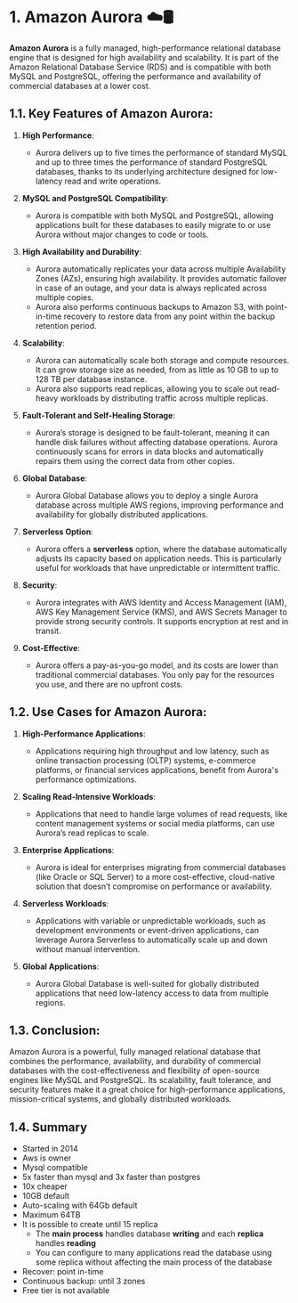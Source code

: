 # 1. Amazon Aurora ☁️🛢️

**Amazon Aurora** is a fully managed, high-performance relational database engine that is designed for high availability and scalability. It is part of the Amazon Relational Database Service (RDS) and is compatible with both MySQL and PostgreSQL, offering the performance and availability of commercial databases at a lower cost.

## 1.1. Key Features of Amazon Aurora:

1. **High Performance**:
   - Aurora delivers up to five times the performance of standard MySQL and up to three times the performance of standard PostgreSQL databases, thanks to its underlying architecture designed for low-latency read and write operations.
   
2. **MySQL and PostgreSQL Compatibility**:
   - Aurora is compatible with both MySQL and PostgreSQL, allowing applications built for these databases to easily migrate to or use Aurora without major changes to code or tools.

3. **High Availability and Durability**:
   - Aurora automatically replicates your data across multiple Availability Zones (AZs), ensuring high availability. It provides automatic failover in case of an outage, and your data is always replicated across multiple copies.
   - Aurora also performs continuous backups to Amazon S3, with point-in-time recovery to restore data from any point within the backup retention period.

4. **Scalability**:
   - Aurora can automatically scale both storage and compute resources. It can grow storage size as needed, from as little as 10 GB to up to 128 TB per database instance.
   - Aurora also supports read replicas, allowing you to scale out read-heavy workloads by distributing traffic across multiple replicas.

5. **Fault-Tolerant and Self-Healing Storage**:
   - Aurora’s storage is designed to be fault-tolerant, meaning it can handle disk failures without affecting database operations. Aurora continuously scans for errors in data blocks and automatically repairs them using the correct data from other copies.

6. **Global Database**:
   - Aurora Global Database allows you to deploy a single Aurora database across multiple AWS regions, improving performance and availability for globally distributed applications.

7. **Serverless Option**:
   - Aurora offers a **serverless** option, where the database automatically adjusts its capacity based on application needs. This is particularly useful for workloads that have unpredictable or intermittent traffic.

8. **Security**:
   - Aurora integrates with AWS Identity and Access Management (IAM), AWS Key Management Service (KMS), and AWS Secrets Manager to provide strong security controls. It supports encryption at rest and in transit.

9. **Cost-Effective**:
   - Aurora offers a pay-as-you-go model, and its costs are lower than traditional commercial databases. You only pay for the resources you use, and there are no upfront costs.

## 1.2. Use Cases for Amazon Aurora:

1. **High-Performance Applications**:
   - Applications requiring high throughput and low latency, such as online transaction processing (OLTP) systems, e-commerce platforms, or financial services applications, benefit from Aurora's performance optimizations.

2. **Scaling Read-Intensive Workloads**:
   - Applications that need to handle large volumes of read requests, like content management systems or social media platforms, can use Aurora’s read replicas to scale.

3. **Enterprise Applications**:
   - Aurora is ideal for enterprises migrating from commercial databases (like Oracle or SQL Server) to a more cost-effective, cloud-native solution that doesn’t compromise on performance or availability.

4. **Serverless Workloads**:
   - Applications with variable or unpredictable workloads, such as development environments or event-driven applications, can leverage Aurora Serverless to automatically scale up and down without manual intervention.

5. **Global Applications**:
   - Aurora Global Database is well-suited for globally distributed applications that need low-latency access to data from multiple regions.

## 1.3. Conclusion:

Amazon Aurora is a powerful, fully managed relational database that combines the performance, availability, and durability of commercial databases with the cost-effectiveness and flexibility of open-source engines like MySQL and PostgreSQL. Its scalability, fault tolerance, and security features make it a great choice for high-performance applications, mission-critical systems, and globally distributed workloads.

## 1.4. Summary

- Started in 2014
- Aws is owner
- Mysql compatible
- 5x faster than mysql and 3x faster than postgres
- 10x cheaper
- 10GB default
- Auto-scaling with 64Gb default
- Maximum 64TB
- It is possible to create until 15 replica
  - The **main process** handles database **writing** and each **replica** handles **reading**
  - You can configure to many applications read the database using some replica without affecting the main process of the database
- Recover: point in-time
- Continuous backup: until 3 zones
- Free tier is not available
